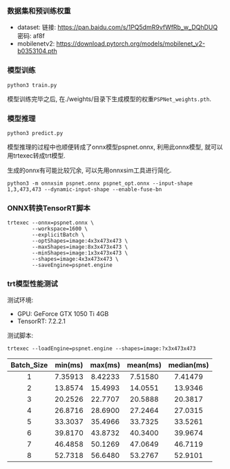 ### 数据集和预训练权重

- dataset: 链接: https://pan.baidu.com/s/1PQ5dmR9vfWfRb_w_DQhDUQ  密码: af8f
- mobilenetv2: https://download.pytorch.org/models/mobilenet_v2-b0353104.pth

### 模型训练

```bash_script
python3 train.py
```

模型训练完毕之后, 在./weights/目录下生成模型的权重`PSPNet_weights.pth`.

### 模型推理

```bash_script
python3 predict.py
```

模型推理的过程中也顺便转成了onnx模型pspnet.onnx, 利用此onnx模型, 就可以用trtexec转成trt模型.

生成的onnx有可能比较冗余, 可以先用onnxsim工具进行简化.

```bash_script
python3 -m onnxsim pspnet.onnx pspnet_opt.onnx --input-shape 1,3,473,473 --dynamic-input-shape --enable-fuse-bn
```

### ONNX转换TensorRT脚本

```bash_script
trtexec --onnx=pspnet.onnx \
        --workspace=1600 \
        --explicitBatch \
        --optShapes=image:4x3x473x473 \
        --maxShapes=image:8x3x473x473 \
        --minShapes=image:1x3x473x473 \
        --shapes=image:4x3x473x473 \
        --saveEngine=pspnet.engine
```

### trt模型性能测试

测试环境:

- GPU: GeForce GTX 1050 Ti 4GB
- TensorRT: 7.2.2.1

测试脚本:

```bash_script
trtexec --loadEngine=pspnet.engine --shapes=image:?x3x473x473
```

| Batch_Size | min(ms) | max(ms) | mean(ms) | median(ms) |
|:----:|:----:|:----:|:----:|:----:|
| 1 | 7.35913 | 8.42233 | 7.51580 | 7.41479 |
| 2 | 13.8574 | 15.4993 | 14.0551 | 13.9346 |
| 3 | 20.2526 | 22.7707 | 20.5888 | 20.3817 |
| 4 | 26.8716 | 28.6900 | 27.2464 | 27.0315 |
| 5 | 33.3037 | 35.4966 | 33.7325 | 33.5261 |
| 6 | 39.8170 | 43.8732 | 40.3400 | 39.9674 |
| 7 | 46.4858 | 50.1269 | 47.0649 | 46.7119 |
| 8 | 52.7318 | 56.6480 | 53.2767 | 52.9101 |
